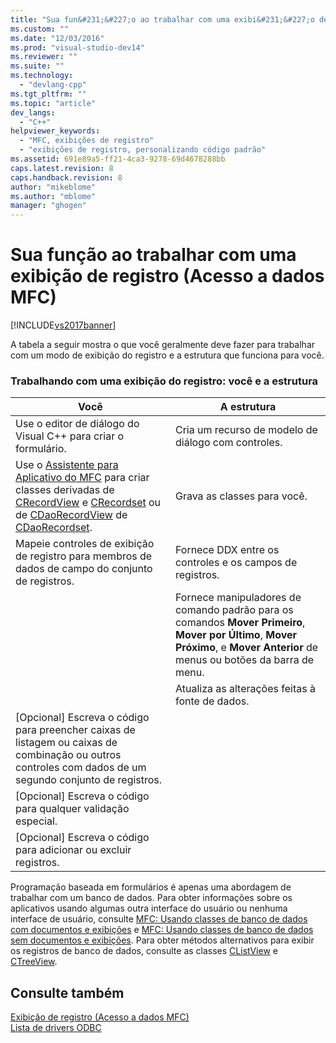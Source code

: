 ```yaml
---
title: "Sua fun&#231;&#227;o ao trabalhar com uma exibi&#231;&#227;o de registro (Acesso a dados MFC) | Microsoft Docs"
ms.custom: ""
ms.date: "12/03/2016"
ms.prod: "visual-studio-dev14"
ms.reviewer: ""
ms.suite: ""
ms.technology: 
  - "devlang-cpp"
ms.tgt_pltfrm: ""
ms.topic: "article"
dev_langs: 
  - "C++"
helpviewer_keywords: 
  - "MFC, exibições de registro"
  - "exibições de registro, personalizando código padrão"
ms.assetid: 691e89a5-ff21-4ca3-9278-69d4678288bb
caps.latest.revision: 8
caps.handback.revision: 8
author: "mikeblome"
ms.author: "mblome"
manager: "ghogen"
---
```

# Sua fun&#231;&#227;o ao trabalhar com uma exibi&#231;&#227;o de registro (Acesso a dados MFC)
[!INCLUDE[vs2017banner](../assembler/inline/includes/vs2017banner.md)]

A tabela a seguir mostra o que você geralmente deve fazer para trabalhar com um modo de exibição do registro e a estrutura que funciona para você.  
  
### Trabalhando com uma exibição do registro: você e a estrutura  
  
|Você|A estrutura|  
|----------|-----------------|  
|Use o editor de diálogo do Visual C\+\+ para criar o formulário.|Cria um recurso de modelo de diálogo com controles.|  
|Use o [Assistente para Aplicativo do MFC](../mfc/reference/database-support-mfc-application-wizard.md) para criar classes derivadas de [CRecordView](../mfc/reference/crecordview-class.md) e [CRecordset](../Topic/CRecordset%20Class.md) ou de [CDaoRecordView](../mfc/reference/cdaorecordview-class.md) de [CDaoRecordset](../mfc/reference/cdaorecordset-class.md).|Grava as classes para você.|  
|Mapeie controles de exibição de registro para membros de dados de campo do conjunto de registros.|Fornece DDX entre os controles e os campos de registros.|  
||Fornece manipuladores de comando padrão para os comandos **Mover Primeiro**, **Mover por Último**, **Mover Próximo**, e **Mover Anterior** de menus ou botões da barra de menu.|  
||Atualiza as alterações feitas à fonte de dados.|  
|\[Opcional\] Escreva o código para preencher caixas de listagem ou caixas de combinação ou outros controles com dados de um segundo conjunto de registros.||  
|\[Opcional\] Escreva o código para qualquer validação especial.||  
|\[Opcional\] Escreva o código para adicionar ou excluir registros.||  
  
 Programação baseada em formulários é apenas uma abordagem de trabalhar com um banco de dados.  Para obter informações sobre os aplicativos usando algumas outra interface do usuário ou nenhuma interface de usuário, consulte [MFC: Usando classes de banco de dados com documentos e exibições](../data/mfc-using-database-classes-with-documents-and-views.md) e [MFC: Usando classes de banco de dados sem documentos e exibições](../data/mfc-using-database-classes-without-documents-and-views.md).  Para obter métodos alternativos para exibir os registros de banco de dados, consulte as classes [CListView](../mfc/reference/clistview-class.md) e [CTreeView](../mfc/reference/ctreeview-class.md).  
  
## Consulte também  
 [Exibição de registro \(Acesso a dados MFC\)](../data/record-views-mfc-data-access.md)   
 [Lista de drivers ODBC](../data/odbc/odbc-driver-list.md)